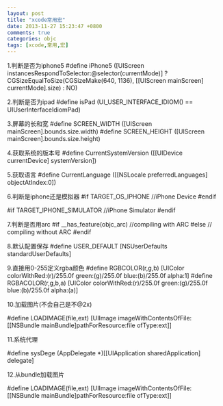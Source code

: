 ```yaml
---
layout: post
title: "xcode常用宏"
date: 2013-11-27 15:23:47 +0800
comments: true
categories: objc
tags: [xcode,常用,宏]
---
```

1.判断是否为iphone5
\#define iPhone5 ([UIScreen instancesRespondToSelector:@selector(currentMode)] ?
CGSizeEqualToSize(CGSizeMake(640, 1136), [[UIScreen mainScreen] currentMode].size) : NO)

2.判断是否为ipad
\#define isPad (UI\_USER\_INTERFACE\_IDIOM() == UIUserInterfaceIdiomPad)

<!--more-->

3.屏幕的长和宽
\#define SCREEN\_WIDTH ([UIScreen mainScreen].bounds.size.width)
\#define SCREEN\_HEIGHT ([UIScreen mainScreen].bounds.size.height)



4.获取系统的版本号
\#define CurrentSystemVersion ([[UIDevice currentDevice] systemVersion])

5.获取语言
\#define CurrentLanguage ([[NSLocale preferredLanguages] objectAtIndex:0])

6.判断是iphone还是模拟器
\#if TARGET\_OS\_IPHONE
//iPhone Device
\#endif

\#if TARGET\_IPHONE\_SIMULATOR
//iPhone Simulator
\#endif

7.判断是否用arc
\#if \_\_has\_feature(objc\_arc)
//compiling with ARC
\#else
// compiling without ARC
\#endif

8.默认配置保存
\#define USER\_DEFAULT [NSUserDefaults standardUserDefaults]

9.直接用0-255定义rgba颜色
\#define RGBCOLOR(r,g,b) [UIColor colorWithRed:(r)/255.0f green:(g)/255.0f blue:(b)/255.0f alpha:1]
\#define RGBACOLOR(r,g,b,a) [UIColor colorWithRed:(r)/255.0f green:(g)/255.0f blue:(b)/255.0f
alpha:(a)]

10.加载图片(不会自己是不@2x)

\#define LOADIMAGE(file,ext) [UIImage imageWithContentsOfFile:[[NSBundle
mainBundle]pathForResource:file ofType:ext]]


11.系统代理

\#define sysDege (AppDelegate \*)[[UIApplication sharedApplication] delegate]


12.从bundle加载图片

\#define LOADIMAGE(file,ext) [UIImage imageWithContentsOfFile:[[NSBundle
mainBundle]pathForResource:file ofType:ext]]
